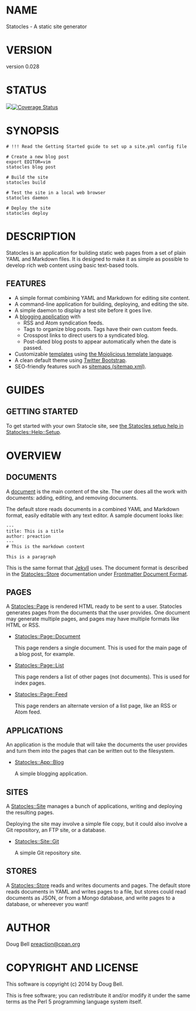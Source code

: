 # NAME

Statocles - A static site generator

# VERSION

version 0.028

# STATUS

<a href="https://travis-ci.org/preaction/Statocles"><img src="https://travis-ci.org/preaction/Statocles.svg?branch=master"></a><a href="https://coveralls.io/r/preaction/Statocles"><img src="https://coveralls.io/repos/preaction/Statocles/badge.png" alt="Coverage Status" /></a>

# SYNOPSIS

    # !!! Read the Getting Started guide to set up a site.yml config file

    # Create a new blog post
    export EDITOR=vim
    statocles blog post

    # Build the site
    statocles build

    # Test the site in a local web browser
    statocles daemon

    # Deploy the site
    statocles deploy

# DESCRIPTION

Statocles is an application for building static web pages from a set of plain
YAML and Markdown files. It is designed to make it as simple as possible to
develop rich web content using basic text-based tools.

## FEATURES

- A simple format combining YAML and Markdown for editing site content.
- A command-line application for building, deploying, and editing the site.
- A simple daemon to display a test site before it goes live.
- A [blogging application](https://metacpan.org/pod/Statocles::App::Blog#FEATURES) with
    - RSS and Atom syndication feeds.
    - Tags to organize blog posts. Tags have their own custom feeds.
    - Crosspost links to direct users to a syndicated blog.
    - Post-dated blog posts to appear automatically when the date is passed.
- Customizable [templates](https://metacpan.org/pod/Statocles::Template) using [the Mojolicious template
language](https://metacpan.org/pod/Mojo::Template#SYNTAX).
- A clean default theme using [Twitter Bootstrap](http://getbootstrap.com).
- SEO-friendly features such as [sitemaps (sitemap.xml)](http://www.sitemaps.org).

# GUIDES

## GETTING STARTED

To get started with your own Statocle site, see
[the Statocles setup help in Statocles::Help::Setup](https://metacpan.org/pod/Statocles::Help::Setup).

# OVERVIEW

## DOCUMENTS

A [document](https://metacpan.org/pod/Statocles::Document) is the main content of the site. The user does
all the work with documents: adding, editing, and removing documents.

The default store reads documents in a combined YAML and Markdown format,
easily editable with any text editor. A sample document looks like:

    ---
    title: This is a title
    author: preaction
    ---
    # This is the markdown content

    This is a paragraph

This is the same format that [Jekyll](http://jekyllrb.com) uses. The document
format is described in the [Statocles::Store](https://metacpan.org/pod/Statocles::Store) documentation under
[Frontmatter Document Format](https://metacpan.org/pod/Statocles::Store#Frontmatter-Document-Format).

## PAGES

A [Statocles::Page](https://metacpan.org/pod/Statocles::Page) is rendered HTML ready to be sent to a user. Statocles
generates pages from the documents that the user provides. One document may
generate multiple pages, and pages may have multiple formats like HTML or RSS.

- [Statocles::Page::Document](https://metacpan.org/pod/Statocles::Page::Document)

    This page renders a single document. This is used for the main page of a blog
    post, for example.

- [Statocles::Page::List](https://metacpan.org/pod/Statocles::Page::List)

    This page renders a list of other pages (not documents). This is used for index
    pages.

- [Statocles::Page::Feed](https://metacpan.org/pod/Statocles::Page::Feed)

    This page renders an alternate version of a list page, like an RSS or Atom feed.

## APPLICATIONS

An application is the module that will take the documents the user provides and
turn them into the pages that can be written out to the filesystem.

- [Statocles::App::Blog](https://metacpan.org/pod/Statocles::App::Blog)

    A simple blogging application.

## SITES

A [Statocles::Site](https://metacpan.org/pod/Statocles::Site) manages a bunch of applications, writing and deploying the
resulting pages.

Deploying the site may involve a simple file copy, but it could also involve a
Git repository, an FTP site, or a database.

- [Statocles::Site::Git](https://metacpan.org/pod/Statocles::Site::Git)

    A simple Git repository site.

## STORES

A [Statocles::Store](https://metacpan.org/pod/Statocles::Store) reads and writes documents and pages. The default store
reads documents in YAML and writes pages to a file, but stores could read
documents as JSON, or from a Mongo database, and write pages to a database, or
whereever you want!

# AUTHOR

Doug Bell <preaction@cpan.org>

# COPYRIGHT AND LICENSE

This software is copyright (c) 2014 by Doug Bell.

This is free software; you can redistribute it and/or modify it under
the same terms as the Perl 5 programming language system itself.
